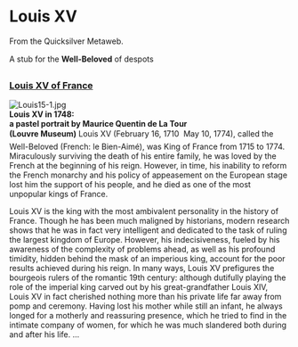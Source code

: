 
# Louis XV

From the Quicksilver Metaweb.

A stub for the **Well-Beloved** of despots 
### [Louis XV of France](/)


![Louis15-1.jpg](/https://web.archive.org/web/20060726011213im_/http://upload.wikimedia.org/wikipedia/en/a/a4/Louis15-1.jpg)  
**Louis XV in 1748:  
a pastel portrait by Maurice Quentin de La Tour  
(Louvre Museum)**
Louis XV (February 16, 1710  May 10, 1774), called the Well-Beloved (French: le Bien-Aimé), was King of France from 1715 to 1774. Miraculously surviving the death of his entire family, he was loved by the French at the beginning of his reign. However, in time, his inability to reform the French monarchy and his policy of appeasement on the European stage lost him the support of his people, and he died as one of the most unpopular kings of France.

Louis XV is the king with the most ambivalent personality in the history of France. Though he has been much maligned by historians, modern research shows that he was in fact very intelligent and dedicated to the task of ruling the largest kingdom of Europe. However, his indecisiveness, fueled by his awareness of the complexity of problems ahead, as well as his profound timidity, hidden behind the mask of an imperious king, account for the poor results achieved during his reign. In many ways, Louis XV prefigures the bourgeois rulers of the romantic 19th century: although dutifully playing the role of the imperial king carved out by his great-grandfather Louis XIV, Louis XV in fact cherished nothing more than his private life far away from pomp and ceremony. Having lost his mother while still an infant, he always longed for a motherly and reassuring presence, which he tried to find in the intimate company of women, for which he was much slandered both during and after his life. ...

